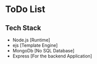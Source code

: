 # ToDo List

## Tech Stack
* Node.js [Runtime]
* ejs [Template Engine]
* MongoDb [No SQL Database]
* Express [For the backend Application]